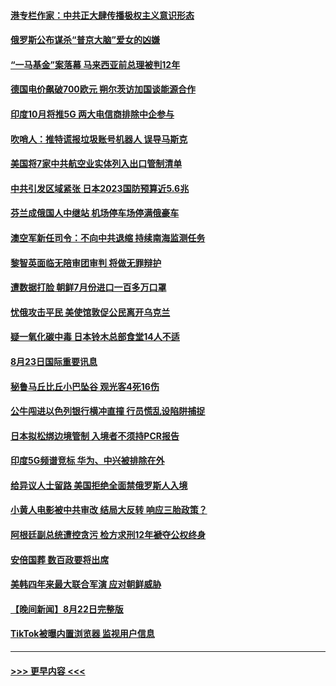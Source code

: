 #### [港专栏作家：中共正大肆传播极权主义意识形态](../pages/prog202/a103509372.md?t=08240601) 
#### [俄罗斯公布谋杀“普京大脑”爱女的凶嫌](../pages/prog202/a103509246.md?t=08240601) 
#### [“一马基金”案落幕 马来西亚前总理被判12年](../pages/prog202/a103509289.md?t=08240601) 
#### [德国电价飙破700欧元 朔尔茨访加国谈能源合作](../pages/prog202/a103509292.md?t=08240601) 
#### [印度10月将推5G 两大电信商排除中企参与](../pages/prog202/a103509282.md?t=08240601) 
#### [吹哨人：推特谎报垃圾账号机器人 误导马斯克](../pages/prog202/a103509237.md?t=08240601) 
#### [美国将7家中共航空业实体列入出口管制清单](../pages/prog202/a103509144.md?t=08240601) 
#### [中共引发区域紧张 日本2023国防预算近5.6兆](../pages/prog202/a103509113.md?t=08240601) 
#### [芬兰成俄国人中继站 机场停车场停满俄豪车](../pages/prog202/a103509023.md?t=08240601) 
#### [澳空军新任司令：不向中共退缩 持续南海监测任务](../pages/prog202/a103509114.md?t=08240601) 
#### [黎智英面临无陪审团审判 将做无罪辩护](../pages/prog202/a103509039.md?t=08240601) 
#### [遭数据打脸 朝鲜7月份进口一百多万口罩](../pages/prog202/a103509030.md?t=08240601) 
#### [忧俄攻击平民 美使馆敦促公民离开乌克兰](../pages/prog202/a103509025.md?t=08240601) 
#### [疑一氧化碳中毒 日本铃木总部食堂14人不适](../pages/prog202/a103508980.md?t=08240601) 
#### [8月23日国际重要讯息](../pages/prog202/a103508981.md?t=08240601) 
#### [秘鲁马丘比丘小巴坠谷 观光客4死16伤](../pages/prog202/a103508957.md?t=08240601) 
#### [公牛闯进以色列银行横冲直撞 行员慌乱设陷阱捕捉](../pages/prog202/a103508937.md?t=08240601) 
#### [日本拟松绑边境管制 入境者不须持PCR报告](../pages/prog202/a103508929.md?t=08240601) 
#### [印度5G频谱竞标 华为、中兴被排除在外](../pages/prog202/a103508924.md?t=08240601) 
#### [给异议人士留路 美国拒绝全面禁俄罗斯人入境](../pages/prog202/a103508909.md?t=08240601) 
#### [小黄人电影被中共审改 结局大反转 响应三胎政策？](../pages/prog202/a103508415.md?t=08240601) 
#### [阿根廷副总统遭控贪污 检方求刑12年褫夺公权终身](../pages/prog202/a103508871.md?t=08240601) 
#### [安倍国葬 数百政要将出席](../pages/prog202/a103508791.md?t=08240601) 
#### [美韩四年来最大联合军演 应对朝鲜威胁](../pages/prog202/a103508783.md?t=08240601) 
#### [【晚间新闻】8月22日完整版](../pages/prog202/a103508774.md?t=08240601) 
#### [TikTok被曝内置浏览器 监视用户信息](../pages/prog202/a103508661.md?t=08240601) 

----
#### [ >>> 更早内容 <<< ](../indexes/prog202-earlier.md)
